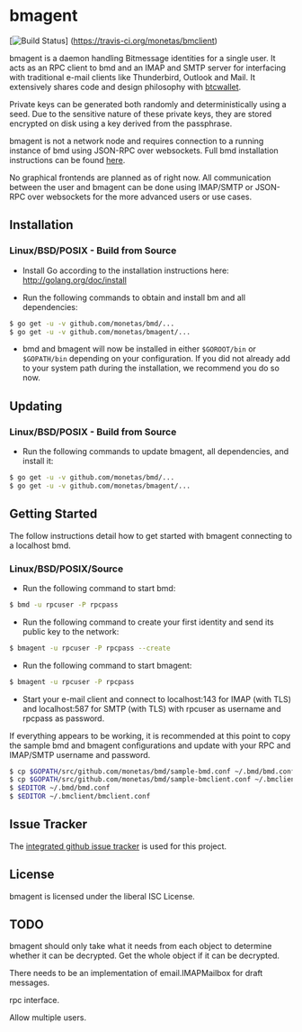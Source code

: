 bmagent
========

[![Build Status](https://travis-ci.org/monetas/bmclient.png?branch=master)]
(https://travis-ci.org/monetas/bmclient)

bmagent is a daemon handling Bitmessage identities for a single user. It acts
as an RPC client to bmd and an IMAP and SMTP server for interfacing with
traditional e-mail clients like Thunderbird, Outlook and Mail. It extensively
shares code and design philosophy with [btcwallet](https://github.com/btcsuite/btcwallet).

Private keys can be generated both randomly and deterministically using a seed.
Due to the sensitive nature of these private keys, they are stored encrypted
on disk using a key derived from the passphrase.

bmagent is not a network node and requires connection to a running instance of
bmd using JSON-RPC over websockets. Full bmd installation instructions can be
found [here](https://github.com/monetas/bmd).

No graphical frontends are planned as of right now. All communication between
the user and bmagent can be done using IMAP/SMTP or JSON-RPC over websockets
for the more advanced users or use cases.

## Installation

### Linux/BSD/POSIX - Build from Source

- Install Go according to the installation instructions here:
  http://golang.org/doc/install

- Run the following commands to obtain and install bm and all
  dependencies:
```bash
$ go get -u -v github.com/monetas/bmd/...
$ go get -u -v github.com/monetas/bmagent/...
```

- bmd and bmagent will now be installed in either ```$GOROOT/bin``` or
  ```$GOPATH/bin``` depending on your configuration. If you did not already
  add to your system path during the installation, we recommend you do so now.

## Updating

### Linux/BSD/POSIX - Build from Source

- Run the following commands to update bmagent, all dependencies, and install it:

```bash
$ go get -u -v github.com/monetas/bmd/...
$ go get -u -v github.com/monetas/bmagent/...
```

## Getting Started

The follow instructions detail how to get started with bmagent connecting to a
localhost bmd.

### Linux/BSD/POSIX/Source

- Run the following command to start bmd:

```bash
$ bmd -u rpcuser -P rpcpass
```

- Run the following command to create your first identity and send its public
  key to the network:

```bash
$ bmagent -u rpcuser -P rpcpass --create
```

- Run the following command to start bmagent:

```bash
$ bmagent -u rpcuser -P rpcpass
```

- Start your e-mail client and connect to localhost:143 for IMAP (with TLS) and
  localhost:587 for SMTP (with TLS) with rpcuser as username and rpcpass as
  password.

If everything appears to be working, it is recommended at this point to copy the
sample bmd and bmagent configurations and update with your RPC and IMAP/SMTP
username and password.

```bash
$ cp $GOPATH/src/github.com/monetas/bmd/sample-bmd.conf ~/.bmd/bmd.conf
$ cp $GOPATH/src/github.com/monetas/bmd/sample-bmclient.conf ~/.bmclient/bmclient.conf
$ $EDITOR ~/.bmd/bmd.conf
$ $EDITOR ~/.bmclient/bmclient.conf
```

## Issue Tracker

The [integrated github issue tracker](https://github.com/DanielKrawisz/bmagent/issues)
is used for this project.

## License

bmagent is licensed under the liberal ISC License.

## TODO

bmagent should only take what it needs from each object to determine whether it can
be decrypted. Get the whole object if it can be decrypted. 

There needs to be an implementation of email.IMAPMailbox for draft messages. 

rpc interface. 

Allow multiple users.
